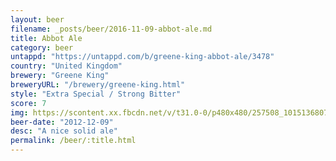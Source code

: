 ```yaml
---
layout: beer
filename: _posts/beer/2016-11-09-abbot-ale.md
title: Abbot Ale
category: beer
untappd: "https://untappd.com/b/greene-king-abbot-ale/3478"
country: "United Kingdom"
brewery: "Greene King"
breweryURL: "/brewery/greene-king.html"
style: "Extra Special / Strong Bitter"
score: 7
img: https://scontent.xx.fbcdn.net/v/t31.0-0/p480x480/257508_10151368077943745_1842191344_o.jpg?_nc_cat=101&_nc_ohc=2yuaGX12RosAQk-Jq1GN037G1zkdj279YzEId2vQnQMP8rwDGL8kwQgOQ&_nc_ht=scontent.xx&oh=320f6b1a92e0df7aee4a85bb36ca16dc&oe=5E543A0E
beer-date: "2012-12-09"
desc: "A nice solid ale"
permalink: /beer/:title.html
---
```

